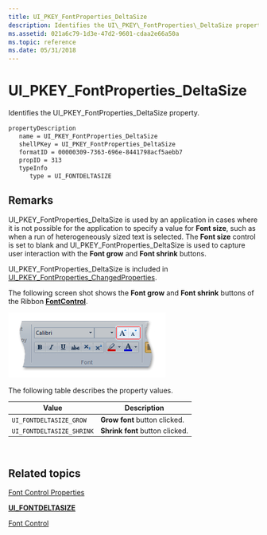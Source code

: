 ```yaml
---
title: UI_PKEY_FontProperties_DeltaSize
description: Identifies the UI\_PKEY\_FontProperties\_DeltaSize property.
ms.assetid: 021a6c79-1d3e-47d2-9601-cdaa2e66a50a
ms.topic: reference
ms.date: 05/31/2018
---
```


# UI\_PKEY\_FontProperties\_DeltaSize

Identifies the UI\_PKEY\_FontProperties\_DeltaSize property.

```
propertyDescription
   name = UI_PKEY_FontProperties_DeltaSize
   shellPKey = UI_PKEY_FontProperties_DeltaSize
   formatID = 00000309-7363-696e-8441798acf5aebb7
   propID = 313
   typeInfo
      type = UI_FONTDELTASIZE
```

## Remarks

UI\_PKEY\_FontProperties\_DeltaSize is used by an application in cases where it is not possible for the application to specify a value for **Font size**, such as when a run of heterogeneously sized text is selected. The **Font size** control is set to blank and UI\_PKEY\_FontProperties\_DeltaSize is used to capture user interaction with the **Font grow** and **Font shrink** buttons.

UI\_PKEY\_FontProperties\_DeltaSize is included in [UI\_PKEY\_FontProperties\_ChangedProperties](windowsribbon-reference-properties-uipkey-fontproperties-changedproperties.md).

The following screen shot shows the **Font grow** and **Font shrink** buttons of the Ribbon [**FontControl**](windowsribbon-element-fontcontrol.md).

![screen shot of the font grow and font shrink buttons on the fontcontrol.](images/markup/fontcontrol-incdec.png)

The following table describes the property values.



|     Value                 |  Description                    |
|---------------------------|---------------------------------|
| `UI_FONTDELTASIZE_GROW`   | **Grow font** button clicked.   |
| `UI_FONTDELTASIZE_SHRINK` | **Shrink font** button clicked. |



 

## Related topics

<dl> <dt>

[Font Control Properties](windowsribbon-reference-properties-fontcontrol.md)
</dt> <dt>

[**UI\_FONTDELTASIZE**](/windows/desktop/api/uiribbon/ne-uiribbon-ui_fontdeltasize)
</dt> <dt>

[Font Control](windowsribbon-controls-fontcontrol.md)
</dt> </dl>

 

 
